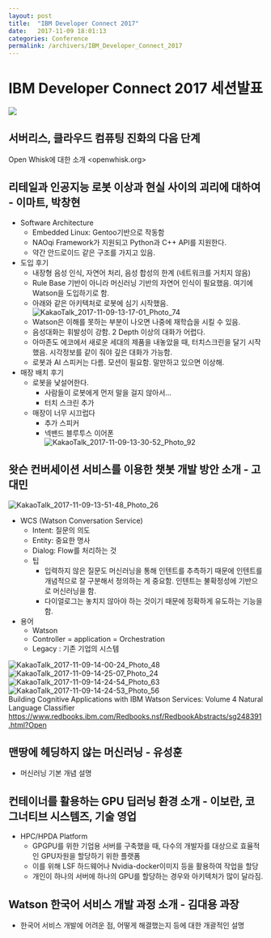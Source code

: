 ```yaml
---
layout: post
title:  "IBM Developer Connect 2017"
date:   2017-11-09 18:01:13
categories: Conference
permalink: /archivers/IBM_Developer_Connect_2017
---
```


# IBM Developer Connect 2017 세션발표  

![](media/15102006901706.jpg)  
 
## 서버리스, 클라우드 컴퓨팅 진화의 다음 단계  
Open Whisk에 대한 소개
<openwhisk.org>

## 리테일과 인공지능 로봇 이상과 현실 사이의 괴리에 대하여 - 이마트, 박창현  

* Software Architecture  
    - Embedded Linux: Gentoo기반으로 작동함  
    - NAOqi Framework가 지원되고 Python과 C++ API를 지원한다.   
    - 약간 안드로이드 같은 구조를 가지고 있음.  
* 도입 후기
    - 내장형 음성 인식, 자연어 처리, 음성 합성의 한계 (네트워크를 거치지 않음)   
    - Rule Base 기반이 아니라 머신러닝 기반의 자연어 인식이 필요했음. 여기에 Watson을 도입하기로 함.  
    - 아래와 같은 아키텍처로 로봇에 심기 시작했음.  
     ![KakaoTalk_2017-11-09-13-17-01_Photo_74](media/KakaoTalk_2017-11-09-13-17-01_Photo_74.jpeg)  
    - Watson은 이해를 못하는 부분이 나오면 나중에 재학습을 시킬 수 있음.  
    - 음성대화는 휘발성이 강함. 2 Depth 이상의 대화가 어렵다.  
    - 아마존도 에코에서 새로운 세대의 제품을 내놓았을 때, 터치스크린을 달기 시작했음. 시각정보를 같이 줘야 깊은 대화가 가능함.  
    - 로봇과 AI 스피커는 다름. 모션이 필요함. 말만하고 있으면 이상해.  
* 매장 배치 후기  
    - 로봇을 낯설어한다.  
        - 사람들이 로봇에게 먼저 말을 걸지 않아서...  
        - 터치 스크린 추가  
    - 매장이 너무 시끄럽다  
        - 추가 스피커  
        - 넥밴드 블루투스 이어폰                       
            ![KakaoTalk_2017-11-09-13-30-52_Photo_92](media/KakaoTalk_2017-11-09-13-30-52_Photo_92-2.jpeg)  

## 왓슨 컨버세이션 서비스를 이용한 챗봇 개발 방안 소개 - 고대민  
![KakaoTalk_2017-11-09-13-51-48_Photo_26](media/KakaoTalk_2017-11-09-13-51-48_Photo_26.jpeg)  

* WCS (Watson Conversation Service)   
    - Intent: 질문의 의도  
    - Entity: 중요한 명사  
    - Dialog: Flow를 처리하는 것  
    - 팁  
        - 입력하지 않은 질문도 머신러닝을 통해 인텐트를 추측하기 때문에 인텐트를 개념적으로 잘 구분해서 정의하는 게 중요함. 인텐트는 불확정성에 기반으로 머신러닝을 함.  
        - 다이얼로그는 놓치지 않아야 하는 것이기 때문에 정확하게 유도하는 기능을 함.  
* 용어  
    - Watson  
    - Controller = application = Orchestration  
    - Legacy : 기존 기업의 시스템  

![KakaoTalk_2017-11-09-14-00-24_Photo_48](media/KakaoTalk_2017-11-09-14-00-24_Photo_48.jpeg)  
![KakaoTalk_2017-11-09-14-25-07_Photo_24](media/KakaoTalk_2017-11-09-14-25-07_Photo_24.jpeg)  
![KakaoTalk_2017-11-09-14-24-54_Photo_63](media/KakaoTalk_2017-11-09-14-24-54_Photo_63.jpeg)  
![KakaoTalk_2017-11-09-14-24-53_Photo_56](media/KakaoTalk_2017-11-09-14-24-53_Photo_56.jpeg)  
Building Cognitive Applications with IBM Watson Services: Volume 4 Natural Language Classifier  
<https://www.redbooks.ibm.com/Redbooks.nsf/RedbookAbstracts/sg248391.html?Open>  

## 맨땅에 헤딩하지 않는 머신러닝 - 유성훈  
* 머신러닝 기본 개념 설명  

## 컨테이너를 활용하는 GPU 딥러닝 환경 소개 - 이보란, 코그너티브 시스템즈, 기술 영업  
* HPC/HPDA Platform  
    - GPGPU를 위한 기업용 서버를 구축했을 때, 다수의 개발자를 대상으로 효율적인 GPU자원을 할당하기 위한 플랫폼  
    - 이를 위해 LSF 하드웨어나 Nvidia-docker이미지 등을 활용하여 작업을 할당  
    - 개인이 하나의 서버에 하나의 GPU를 할당하는 경우와 아키텍처가 많이 달라짐.  
 
## Watson 한국어 서비스 개발 과정 소개 - 김대용 과장  
* 한국어 서비스 개발에 어려운 점, 어떻게 해결했는지 등에 대한 개괄적인 설명  
    


